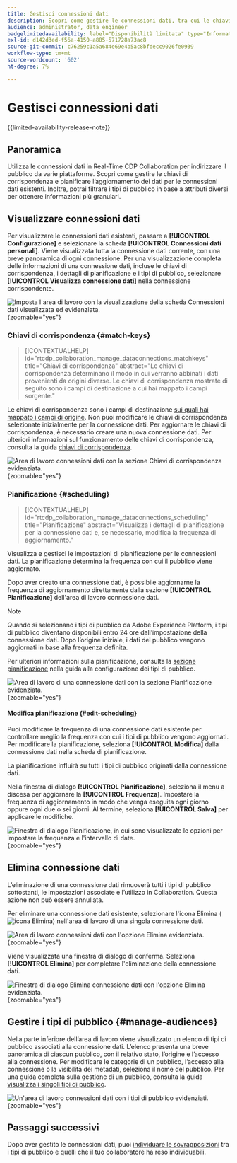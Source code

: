 ```yaml
---
title: Gestisci connessioni dati
description: Scopri come gestire le connessioni dati, tra cui le chiavi di corrispondenza, la pianificazione, i casi d’uso e il filtro del pubblico in Real-Time CDP Collaboration
audience: administrator, data engineer
badgelimitedavailability: label="Disponibilità limitata" type="Informative" url="https://helpx.adobe.com/it/legal/product-descriptions/real-time-customer-data-platform-collaboration.html newtab=true"
exl-id: d142d3ed-f56a-4150-a885-571728a73ac8
source-git-commit: c76259c1a5a684e69e4b5ac8bfdecc9026fe0939
workflow-type: tm+mt
source-wordcount: '602'
ht-degree: 7%

---
```


# Gestisci connessioni dati

{{limited-availability-release-note}}

## Panoramica

Utilizza le connessioni dati in Real-Time CDP Collaboration per indirizzare il pubblico da varie piattaforme. Scopri come gestire le chiavi di corrispondenza e pianificare l’aggiornamento dei dati per le connessioni dati esistenti. Inoltre, potrai filtrare i tipi di pubblico in base a attributi diversi per ottenere informazioni più granulari.

## Visualizzare connessioni dati

Per visualizzare le connessioni dati esistenti, passare a **[!UICONTROL Configurazione]** e selezionare la scheda **[!UICONTROL Connessioni dati personali]**. Viene visualizzata tutta la connessione dati corrente, con una breve panoramica di ogni connessione. Per una visualizzazione completa delle informazioni di una connessione dati, incluse le chiavi di corrispondenza, i dettagli di pianificazione e i tipi di pubblico, selezionare **[!UICONTROL Visualizza connessione dati]** nella connessione corrispondente.

![Imposta l&#39;area di lavoro con la visualizzazione della scheda Connessioni dati visualizzata ed evidenziata.](/help/assets/setup/manage-data-connection/my-data-connections.png){zoomable="yes"}

### Chiavi di corrispondenza {#match-keys}

>[!CONTEXTUALHELP]
>id="rtcdp_collaboration_manage_dataconnections_matchkeys"
>title="Chiavi di corrispondenza"
>abstract="Le chiavi di corrispondenza determinano il modo in cui verranno abbinati i dati provenienti da origini diverse. Le chiavi di corrispondenza mostrate di seguito sono i campi di destinazione a cui hai mappato i campi sorgente."

Le chiavi di corrispondenza sono i campi di destinazione [sui quali hai mappato i campi di origine](./onboard-audiences.md#map-fields). Non puoi modificare le chiavi di corrispondenza selezionate inizialmente per la connessione dati. Per aggiornare le chiavi di corrispondenza, è necessario creare una nuova connessione dati. Per ulteriori informazioni sul funzionamento delle chiavi di corrispondenza, consulta la guida [chiavi di corrispondenza](./onboard-account.md#set-up-match-keys).

![Area di lavoro connessioni dati con la sezione Chiavi di corrispondenza evidenziata.](/help/assets/setup/manage-data-connection/view-data-connection-match-keys.png){zoomable="yes"}

### Pianificazione {#scheduling}

>[!CONTEXTUALHELP]
>id="rtcdp_collaboration_manage_dataconnections_scheduling"
>title="Pianificazione"
>abstract="Visualizza i dettagli di pianificazione per la connessione dati e, se necessario, modifica la frequenza di aggiornamento."

Visualizza e gestisci le impostazioni di pianificazione per le connessioni dati. La pianificazione determina la frequenza con cui il pubblico viene aggiornato.

Dopo aver creato una connessione dati, è possibile aggiornarne la frequenza di aggiornamento direttamente dalla sezione **[!UICONTROL Pianificazione]** dell&#39;area di lavoro connessione dati.

>[!NOTE]
>
>Quando si selezionano i tipi di pubblico da Adobe Experience Platform, i tipi di pubblico diventano disponibili entro 24 ore dall’impostazione della connessione dati. Dopo l’origine iniziale, i dati del pubblico vengono aggiornati in base alla frequenza definita.

Per ulteriori informazioni sulla pianificazione, consulta la [sezione pianificazione](/help/guide/setup/onboard-audiences.md#schedule) nella guida alla configurazione dei tipi di pubblico.

![Area di lavoro di una connessione dati con la sezione Pianificazione evidenziata.](/help/assets/setup/manage-data-connection/view-data-connection-scheduling.png){zoomable="yes"}

#### Modifica pianificazione {#edit-scheduling}

Puoi modificare la frequenza di una connessione dati esistente per controllare meglio la frequenza con cui i tipi di pubblico vengono aggiornati. Per modificare la pianificazione, seleziona **[!UICONTROL Modifica]** dalla connessione dati nella scheda di pianificazione.

La pianificazione influirà su tutti i tipi di pubblico originati dalla connessione dati.

Nella finestra di dialogo **[!UICONTROL Pianificazione]**, seleziona il menu a discesa per aggiornare la **[!UICONTROL Frequenza]**. Impostare la frequenza di aggiornamento in modo che venga eseguita ogni giorno oppure ogni due o sei giorni. Al termine, seleziona **[!UICONTROL Salva]** per applicare le modifiche.

![Finestra di dialogo Pianificazione, in cui sono visualizzate le opzioni per impostare la frequenza e l&#39;intervallo di date.](../../assets/setup/manage-data-connection/scheduling-dialog.png){zoomable="yes"}

## Elimina connessione dati

L’eliminazione di una connessione dati rimuoverà tutti i tipi di pubblico sottostanti, le impostazioni associate e l’utilizzo in Collaboration. Questa azione non può essere annullata.

Per eliminare una connessione dati esistente, selezionare l&#39;icona Elimina (![icona Elimina](/help/assets/common/delete.svg)) nell&#39;area di lavoro di una singola connessione dati.

![Area di lavoro connessioni dati con l&#39;opzione Elimina evidenziata.](/help/assets/setup/manage-data-connection/delete-data-connection.png){zoomable="yes"}

Viene visualizzata una finestra di dialogo di conferma. Seleziona **[!UICONTROL Elimina]** per completare l&#39;eliminazione della connessione dati.

![Finestra di dialogo Elimina connessione dati con l&#39;opzione Elimina evidenziata.](/help/assets/setup/manage-data-connection/delete-data-connection-confirm.png){zoomable="yes"}

## Gestire i tipi di pubblico {#manage-audiences}

Nella parte inferiore dell’area di lavoro viene visualizzato un elenco di tipi di pubblico associati alla connessione dati. L’elenco presenta una breve panoramica di ciascun pubblico, con il relativo stato, l’origine e l’accesso alla connessione. Per modificare le categorie di un pubblico, l’accesso alla connessione o la visibilità dei metadati, seleziona il nome del pubblico. Per una guida completa sulla gestione di un pubblico, consulta la guida [visualizza i singoli tipi di pubblico](./onboard-audiences.md#view-individual-audiences).

![Un&#39;area di lavoro connessioni dati con i tipi di pubblico evidenziati.](/help/assets/setup/manage-data-connection/view-data-connection-manage-audiences.png){zoomable="yes"}

## Passaggi successivi

Dopo aver gestito le connessioni dati, puoi [individuare le sovrapposizioni](/help/guide/collaborate/discover.md) tra i tipi di pubblico e quelli che il tuo collaboratore ha reso individuabili.

